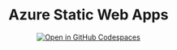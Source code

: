 <h1 align="center">Azure Static Web Apps</h1>
<p align="center">
  <a href='https://codespaces.new/thevedicdeveloper/azure-static-web-apps?quickstart=1'>
    <img src='https://github.com/codespaces/badge.svg' alt='Open in GitHub Codespaces' style='max-width: 100%;'>
  </a>
<p>
